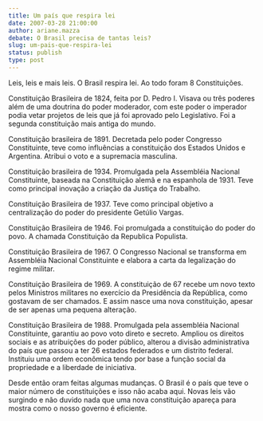 ```yaml
---
title: Um país que respira lei
date: 2007-03-28 21:00:00
author: ariane.mazza
debate: O Brasil precisa de tantas leis?
slug: um-pais-que-respira-lei
status: publish 
type: post
---
```


Leis, leis e mais leis. O Brasil respira lei. Ao todo foram 8 Constituições.  
  
Constituição Brasileira de 1824, feita por D. Pedro I. Visava ou três poderes além de uma doutrina do poder moderador, com este poder o imperador podia vetar projetos de leis que já foi aprovado pelo Legislativo. Foi a segunda constituição mais antiga do mundo.  
  
Constituição brasileira de 1891. Decretada pelo poder Congresso Constituinte, teve como influências a constituição dos Estados Unidos e Argentina. Atribui o voto e a supremacia masculina.  
  
Constituição brasileira de 1934. Promulgada pela Assembléia Nacional Constituinte, baseada na Constituição alemã e na espanhola de 1931. Teve como principal inovação a criação da Justiça do Trabalho.  
  
Constituição Brasileira de 1937. Teve como principal objetivo a centralização do poder do presidente Getúlio Vargas.  
  
Constituição Brasileira de 1946. Foi promulgada a constituição do poder do povo. A chamada Constituição da Republica Populista.   
  
Constituição Brasileira de 1967. O Congresso Nacional se transforma em Assembléia Nacional Constituinte e elabora a carta da legalização do regime militar.   
  
Constituição Brasileira de 1969. A constituição de 67 recebe um novo texto pelos Ministros militares no exercício da Presidência da República, como gostavam de ser chamados. E assim nasce uma nova constituição, apesar de ser apenas uma pequena alteração.  
  
Constituição Brasileira de 1988. Promulgada pela assembléia Nacional Constituinte, garantiu ao povo voto direto e secreto. Ampliou os direitos sociais e as atribuições do poder público, alterou a divisão administrativa do país que passou a ter 26 estados federados e um distrito federal. Instituiu uma ordem econômica tendo por base a função social da propriedade e a liberdade de iniciativa.  
  
Desde então oram feitas algumas mudanças. O Brasil é o país que teve o maior número de constituições e isso não acaba aqui. Novas leis vão surgindo e não duvido nada que uma nova constituição apareça para mostra como o nosso governo é eficiente.
